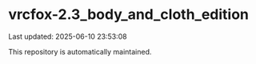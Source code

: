 # vrcfox-2.3_body_and_cloth_edition

Last updated: 2025-06-10 23:53:08

This repository is automatically maintained.
